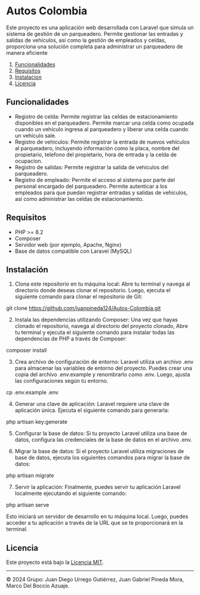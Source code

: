 # Autos Colombia

Este proyecto es una aplicación web desarrollada con Laravel que simula un sistema de gestión de un parqueadero. Permite gestionar las entradas y salidas de vehículos, así como la gestión de empleados y celdas, proporciona una solución completa para administrar un parqueadero de manera eficiente 

1. [Funcionalidades](#funcionalidades)
2. [Requisitos](#requisitos)
3. [Instalacion](#instalación)
4. [Licencia](#licencia)

## Funcionalidades

- Registro de celda: Permite registrar las celdas de estacionamiento disponibles en el parqueadero. Permite marcar una celda como ocupada cuando un vehículo ingresa al parqueadero y liberar una celda cuando un vehículo sale.
- Registro de vehículos: Permite registrar la entrada de nuevos vehículos al parqueadero, incluyendo información como la placa, nombre del propietario, telefono del propietario, hora de entrada y la celda de ocupacion. 
- Registro de salidas: Permite registrar la salida de vehículos del parqueadero.
- Registro de empleado: Permite el acceso al sistema por parte del personal encargado del parqueadero. Permite autenticar a los empleados para que puedan registrar entradas y salidas de vehículos, así como administrar las celdas de estacionamiento.

## Requisitos

- PHP >= 8.2
- Composer
- Servidor web (por ejemplo, Apache, Nginx)
- Base de datos compatible con Laravel (MySQL)

## Instalación

1. Clona este repositorio en tu máquina local: Abre tu terminal y navega al directorio donde deseas clonar el repositorio. Luego, ejecuta el siguiente comando para clonar el repositorio de Git:

git clone https://github.com/juanpineda124/Autos-Colombia.git


2. Instala las dependencias utilizando Composer: Una vez que hayas clonado el repositorio, navega al directorio del proyecto clonado, Abre tu terminal y ejecuta el siguiente comando para instalar todas las dependencias de PHP a través de Composer:

composer install

3. Crea archivo de configuración de entorno: Laravel utiliza un archivo  .env para almacenar las variables de entorno del proyecto. Puedes crear una copia del archivo .env.example y renombrarlo como .env. Luego, ajusta las configuraciones según tu entorno.

cp .env.example .env

4. Generar una clave de aplicación: Laravel requiere una clave de aplicación única. Ejecuta el siguiente comando para generarla:

php artisan key:generate

5. Configurar la base de datos: Si tu proyecto Laravel utiliza una base de datos, configura las credenciales de la base de datos en el archivo   .env.

6. Migrar la base de datos: Si el proyecto Laravel utiliza migraciones de base de datos, ejecuta los siguientes comandos para migrar la base de datos:

php artisan migrate

7. Servir la aplicación: Finalmente, puedes servir tu aplicación Laravel localmente ejecutando el siguiente comando:

php artisan serve

Esto iniciará un servidor de desarrollo en tu máquina local. Luego, puedes acceder a tu aplicación a través de la URL que se te proporcionará en la terminal.

## Licencia

Este proyecto está bajo la [Licencia MIT](LICENSE).

---
© 2024 Grupo:
Juan Diego Urrego Gutiérrez,
Juan Gabriel Pineda Mora,
Marco Del Boccio Azuaje.




